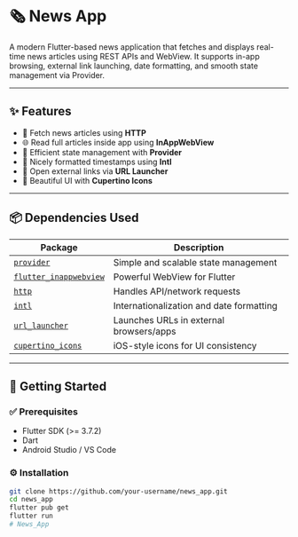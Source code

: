 # 🗞️ News App

A modern Flutter-based news application that fetches and displays real-time news articles using REST APIs and WebView. It supports in-app browsing, external link launching, date formatting, and smooth state management via Provider.

---

## ✨ Features

- 📡 Fetch news articles using **HTTP**
- 🌐 Read full articles inside app using **InAppWebView**
- 🔄 Efficient state management with **Provider**
- 📅 Nicely formatted timestamps using **Intl**
- 🔗 Open external links via **URL Launcher**
- 🍏 Beautiful UI with **Cupertino Icons**

---

## 📦 Dependencies Used

| Package | Description |
|--------|-------------|
| [`provider`](https://pub.dev/packages/provider) | Simple and scalable state management |
| [`flutter_inappwebview`](https://pub.dev/packages/flutter_inappwebview) | Powerful WebView for Flutter |
| [`http`](https://pub.dev/packages/http) | Handles API/network requests |
| [`intl`](https://pub.dev/packages/intl) | Internationalization and date formatting |
| [`url_launcher`](https://pub.dev/packages/url_launcher) | Launches URLs in external browsers/apps |
| [`cupertino_icons`](https://pub.dev/packages/cupertino_icons) | iOS-style icons for UI consistency |

---

## 🚀 Getting Started

### ✅ Prerequisites

- Flutter SDK (>= 3.7.2)
- Dart
- Android Studio / VS Code

### ⚙️ Installation

```bash
git clone https://github.com/your-username/news_app.git
cd news_app
flutter pub get
flutter run
# News_App
